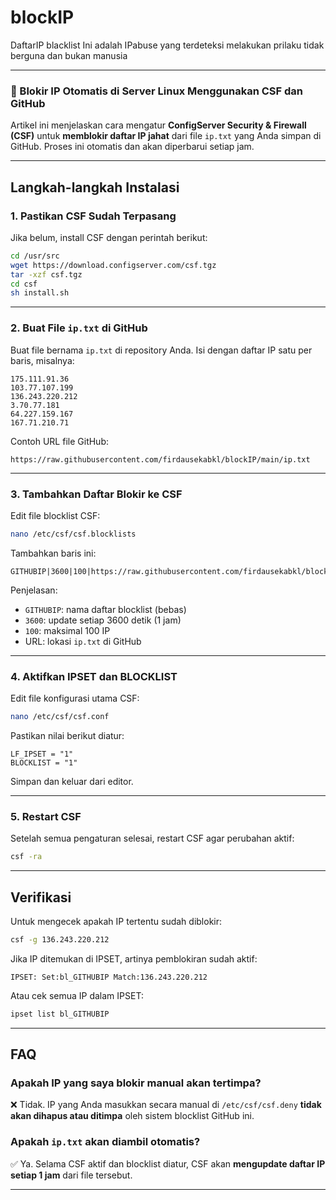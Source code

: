 # blockIP
DaftarIP blacklist
Ini adalah IPabuse yang terdeteksi melakukan prilaku tidak berguna dan bukan manusia


---

### 🔐 Blokir IP Otomatis di Server Linux Menggunakan CSF dan GitHub

Artikel ini menjelaskan cara mengatur **ConfigServer Security & Firewall (CSF)** untuk **memblokir daftar IP jahat** dari file `ip.txt` yang Anda simpan di GitHub. Proses ini otomatis dan akan diperbarui setiap jam.

---

## Langkah-langkah Instalasi

### 1. Pastikan CSF Sudah Terpasang

Jika belum, install CSF dengan perintah berikut:

```bash
cd /usr/src
wget https://download.configserver.com/csf.tgz
tar -xzf csf.tgz
cd csf
sh install.sh
```

---

### 2. Buat File `ip.txt` di GitHub

Buat file bernama `ip.txt` di repository Anda. Isi dengan daftar IP satu per baris, misalnya:

```
175.111.91.36
103.77.107.199
136.243.220.212
3.70.77.181
64.227.159.167
167.71.210.71
```

Contoh URL file GitHub:

```
https://raw.githubusercontent.com/firdausekabkl/blockIP/main/ip.txt
```

---

### 3. Tambahkan Daftar Blokir ke CSF

Edit file blocklist CSF:

```bash
nano /etc/csf/csf.blocklists
```

Tambahkan baris ini:

```
GITHUBIP|3600|100|https://raw.githubusercontent.com/firdausekabkl/blockIP/main/ip.txt
```

Penjelasan:

* `GITHUBIP`: nama daftar blocklist (bebas)
* `3600`: update setiap 3600 detik (1 jam)
* `100`: maksimal 100 IP
* URL: lokasi `ip.txt` di GitHub

---

### 4. Aktifkan IPSET dan BLOCKLIST

Edit file konfigurasi utama CSF:

```bash
nano /etc/csf/csf.conf
```

Pastikan nilai berikut diatur:

```
LF_IPSET = "1"
BLOCKLIST = "1"
```

Simpan dan keluar dari editor.

---

### 5. Restart CSF

Setelah semua pengaturan selesai, restart CSF agar perubahan aktif:

```bash
csf -ra
```

---

## Verifikasi

Untuk mengecek apakah IP tertentu sudah diblokir:

```bash
csf -g 136.243.220.212
```

Jika IP ditemukan di IPSET, artinya pemblokiran sudah aktif:

```
IPSET: Set:bl_GITHUBIP Match:136.243.220.212
```

Atau cek semua IP dalam IPSET:

```bash
ipset list bl_GITHUBIP
```

---

## FAQ

### Apakah IP yang saya blokir manual akan tertimpa?

❌ Tidak. IP yang Anda masukkan secara manual di `/etc/csf/csf.deny` **tidak akan dihapus atau ditimpa** oleh sistem blocklist GitHub ini.

### Apakah `ip.txt` akan diambil otomatis?

✅ Ya. Selama CSF aktif dan blocklist diatur, CSF akan **mengupdate daftar IP setiap 1 jam** dari file tersebut.

---
